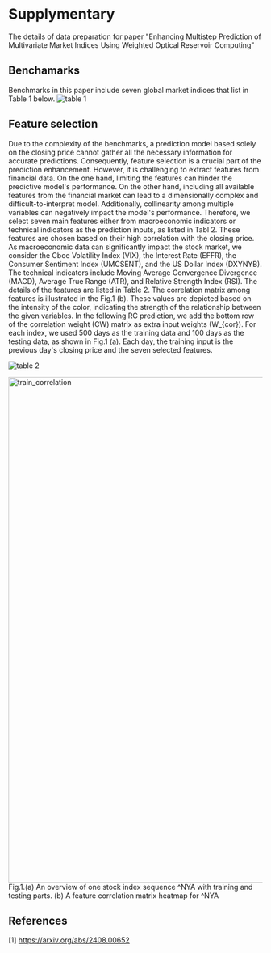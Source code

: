 # Supplymentary
The details of data preparation for paper "Enhancing Multistep Prediction of Multivariate Market Indices Using Weighted Optical Reservoir Computing"

## Benchamarks
Benchmarks in this paper include seven global market indices that list in Table 1 below. 
![table 1](https://github.com/user-attachments/assets/0f2e285a-b8f6-415c-8d96-f4db600bf6ae)


## Feature selection
Due to the complexity of the benchmarks, a prediction model based solely on the closing price cannot gather all the necessary information for accurate predictions. Consequently, feature selection is a crucial part of the prediction enhancement. However, it is challenging to extract features from financial data. On the one hand, limiting the features can hinder the predictive model's performance. On the other hand, including all available features from the financial market can lead to a dimensionally complex and difficult-to-interpret model. Additionally, collinearity among multiple variables can negatively impact the model's performance. Therefore, we select seven main features either from macroeconomic indicators or technical indicators as the prediction inputs, as listed in Tabl 2. These features are chosen based on their high correlation with the closing price. As macroeconomic data can significantly impact the stock market, we consider the Cboe Volatility Index (VIX), the Interest Rate (EFFR), the Consumer Sentiment Index (UMCSENT), and the US Dollar Index (DXYNYB). The technical indicators include Moving Average Convergence Divergence (MACD), Average True Range (ATR), and Relative Strength Index (RSI). The details of the features are listed in Table 2. The correlation matrix among features is illustrated in the Fig.1 (b). These values are depicted based on the intensity of the color, indicating the strength of the relationship between the given variables. In the following RC prediction, we add the bottom row of the correlation weight (CW) matrix as extra input weights \(W_{cor}\). For each index, we used 500 days as the training data and 100 days as the testing data, as shown in Fig.1 (a). Each day, the training input is the previous day's closing price and the seven selected features. 

![table 2](https://github.com/user-attachments/assets/abac033e-5c7e-4855-99f9-a6cf9295c043)


<img width="1000" alt="train_correlation" src="https://github.com/user-attachments/assets/3056b782-c05b-4d96-b179-5c9ff96514bc">
Fig.1.(a) An overview of one stock index sequence ^NYA with training and testing parts. (b) A feature correlation matrix heatmap for ^NYA


## References
[1] https://arxiv.org/abs/2408.00652

